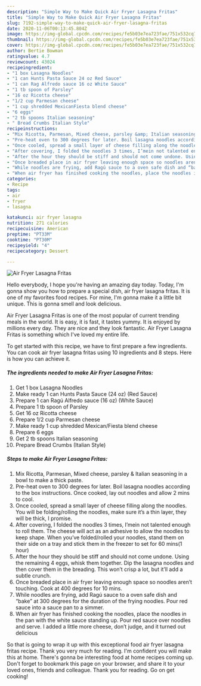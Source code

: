 ```yaml
---
description: "Simple Way to Make Quick Air Fryer Lasagna Fritas"
title: "Simple Way to Make Quick Air Fryer Lasagna Fritas"
slug: 7192-simple-way-to-make-quick-air-fryer-lasagna-fritas
date: 2020-11-06T00:13:45.804Z
image: https://img-global.cpcdn.com/recipes/fe5b03e7ea723fae/751x532cq70/air-fryer-lasagna-fritas-recipe-main-photo.jpg
thumbnail: https://img-global.cpcdn.com/recipes/fe5b03e7ea723fae/751x532cq70/air-fryer-lasagna-fritas-recipe-main-photo.jpg
cover: https://img-global.cpcdn.com/recipes/fe5b03e7ea723fae/751x532cq70/air-fryer-lasagna-fritas-recipe-main-photo.jpg
author: Bertie Bowman
ratingvalue: 4.7
reviewcount: 43024
recipeingredient:
- "1 box Lasagna Noodles"
- "1 can Hunts Pasta Sauce 24 oz Red Sauce"
- "1 can Rag Alfredo sauce 16 oz White Sauce"
- "1 tb spoon of Parsley"
- "16 oz Ricotta cheese"
- "1/2 cup Parmesan cheese"
- "1 cup shredded MexicanFiesta blend cheese"
- "6 eggs"
- "2 tb spoons Italian seasoning"
- " Bread Crumbs Italian Style"
recipeinstructions:
- "Mix Ricotta, Parmesan, Mixed cheese, parsley &amp; Italian seasoning in a bowl to make a thick paste."
- "Pre-heat oven to 300 degrees for later. Boil lasagna noodles according to the box instructions. Once cooked, lay out noodles and allow 2 mins to cool."
- "Once cooled, spread a small layer of cheese filling along the noodles. You will be folding/rolling the noodles, make sure it’s a thin layer, they will be thick, I promise."
- "After covering, I folded the noodles 3 times, I’mein not talented enough to roll them. The cheese will act as an adhesive to allow the noodles to keep shape. When you’ve folded/rolled your noodles, stand them on their side on a tray and stick them in the freezer to set for 60 mins(1 hour)"
- "After the hour they should be stiff and should not come undone. Using the remaining 4 eggs, whisk them together. Dip the lasagna noodles and then cover them in the breading. This won’t crisp a lot, but it’ll add a subtle crunch."
- "Once breaded place in air fryer leaving enough space so noodles aren’t touching. Cook at 400 degrees for 10 mins."
- "While noodles are frying, add Ragú sauce to a oven safe dish and “bake” at 300 degrees for the duration of the frying noodles. Pour red sauce into a sauce pan to a simmer."
- "When air fryer has finished cooking the noodles, place the noodles in the pan with the white sauce standing up. Pour red sauce over noodles and serve. I added a little more cheese, don’t judge, and it turned out delicious"
categories:
- Recipe
tags:
- air
- fryer
- lasagna

katakunci: air fryer lasagna 
nutrition: 271 calories
recipecuisine: American
preptime: "PT33M"
cooktime: "PT30M"
recipeyield: "4"
recipecategory: Dessert

---
```



![Air Fryer Lasagna Fritas](https://img-global.cpcdn.com/recipes/fe5b03e7ea723fae/751x532cq70/air-fryer-lasagna-fritas-recipe-main-photo.jpg)

Hello everybody, I hope you're having an amazing day today. Today, I'm gonna show you how to prepare a special dish, air fryer lasagna fritas. It is one of my favorites food recipes. For mine, I'm gonna make it a little bit unique. This is gonna smell and look delicious.



Air Fryer Lasagna Fritas is one of the most popular of current trending meals in the world. It is easy, it is fast, it tastes yummy. It is enjoyed by millions every day. They are nice and they look fantastic. Air Fryer Lasagna Fritas is something which I've loved my entire life.


To get started with this recipe, we have to first prepare a few ingredients. You can cook air fryer lasagna fritas using 10 ingredients and 8 steps. Here is how you can achieve it.

<!--inarticleads1-->

##### The ingredients needed to make Air Fryer Lasagna Fritas:

1. Get 1 box Lasagna Noodles
1. Make ready 1 can Hunts Pasta Sauce (24 oz) (Red Sauce)
1. Prepare 1 can Ragú Alfredo sauce (16 oz) (White Sauce)
1. Prepare 1 tb spoon of Parsley
1. Get 16 oz Ricotta cheese
1. Prepare 1/2 cup Parmesan cheese
1. Make ready 1 cup shredded Mexican/Fiesta blend cheese
1. Prepare 6 eggs
1. Get 2 tb spoons Italian seasoning
1. Prepare  Bread Crumbs (Italian Style)




<!--inarticleads2-->

##### Steps to make Air Fryer Lasagna Fritas:

1. Mix Ricotta, Parmesan, Mixed cheese, parsley &amp; Italian seasoning in a bowl to make a thick paste.
1. Pre-heat oven to 300 degrees for later. Boil lasagna noodles according to the box instructions. Once cooked, lay out noodles and allow 2 mins to cool.
1. Once cooled, spread a small layer of cheese filling along the noodles. You will be folding/rolling the noodles, make sure it’s a thin layer, they will be thick, I promise.
1. After covering, I folded the noodles 3 times, I’mein not talented enough to roll them. The cheese will act as an adhesive to allow the noodles to keep shape. When you’ve folded/rolled your noodles, stand them on their side on a tray and stick them in the freezer to set for 60 mins(1 hour)
1. After the hour they should be stiff and should not come undone. Using the remaining 4 eggs, whisk them together. Dip the lasagna noodles and then cover them in the breading. This won’t crisp a lot, but it’ll add a subtle crunch.
1. Once breaded place in air fryer leaving enough space so noodles aren’t touching. Cook at 400 degrees for 10 mins.
1. While noodles are frying, add Ragú sauce to a oven safe dish and “bake” at 300 degrees for the duration of the frying noodles. Pour red sauce into a sauce pan to a simmer.
1. When air fryer has finished cooking the noodles, place the noodles in the pan with the white sauce standing up. Pour red sauce over noodles and serve. I added a little more cheese, don’t judge, and it turned out delicious




So that is going to wrap it up with this exceptional food air fryer lasagna fritas recipe. Thank you very much for reading. I'm confident you will make this at home. There's gonna be interesting food at home recipes coming up. Don't forget to bookmark this page on your browser, and share it to your loved ones, friends and colleague. Thank you for reading. Go on get cooking!
